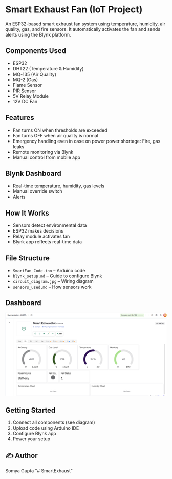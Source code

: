 # Smart Exhaust Fan (IoT Project)

An ESP32-based smart exhaust fan system using temperature, humidity, air quality, gas, and fire sensors. It automatically activates the fan and sends alerts using the Blynk platform.

## Components Used
- ESP32
- DHT22 (Temperature & Humidity)
- MQ-135 (Air Quality)
- MQ-2 (Gas)
- Flame Sensor
- PIR Sensor
- 5V Relay Module
- 12V DC Fan

## Features
- Fan turns ON when thresholds are exceeded
- Fan turns OFF when air quality is normal
- Emergency handling even in case on power power shortage: Fire, gas leaks
- Remote monitoring via Blynk
- Manual control from mobile app

## Blynk Dashboard
- Real-time temperature, humidity, gas levels
- Manual override switch
- Alerts 

## How It Works
- Sensors detect environmental data
- ESP32 makes decisions
- Relay module activates fan
- Blynk app reflects real-time data

## File Structure
- `SmartFan_Code.ino` – Arduino code
- `blynk_setup.md` – Guide to configure Blynk
- `circuit_diagram.jpg` – Wiring diagram
- `sensors_used.md` – How sensors work

## Dashboard
![dashboard](images/dasboard_ss.png)

## Getting Started
1. Connect all components (see diagram)
2. Upload code using Arduino IDE
3. Configure Blynk app
4. Power your setup


## ✍️ Author
Somya Gupta
"# SmartExhaust" 
